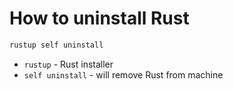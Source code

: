 # How to uninstall Rust

```bash
rustup self uninstall
```

- `rustup` - Rust installer
- `self uninstall` - will remove Rust from machine


